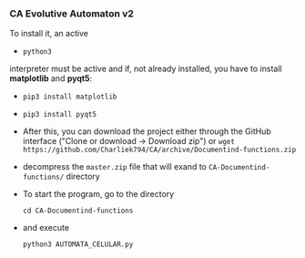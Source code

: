 ### CA Evolutive Automaton v2

To install it, an active

* `python3`

 interpreter must be active and if, not already installed, you have to install **matplotlib** and **pyqt5**:

* `pip3 install matplotlib`

* `pip3 install pyqt5`

* After this, you can download the project either through the GitHub interface ("Clone or download -> Download zip") or `wget https://github.com/Charliek794/CA/archive/Documentind-functions.zip`

* decompress the `master.zip` file that will exand to `CA-Documentind-functions/` directory

* To start the program, go to the directory

    `cd CA-Documentind-functions`

* and execute

    `python3 AUTOMATA_CELULAR.py`

